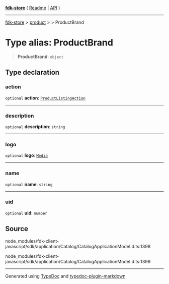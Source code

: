 [**fdk-store**](../../../README.md) ( [Readme](../../../README.md) \| [API](../../../API.md) )

---

[fdk-store](../../../API.md) > [product](../../README.md) > [<internal>](../README.md) > ProductBrand

# Type alias: ProductBrand

> **ProductBrand**: `object`

## Type declaration

### action

`optional` **action**: [`ProductListingAction`](../../../brands/internal_/type-aliases/type-alias.ProductListingAction.md)

---

### description

`optional` **description**: `string`

---

### logo

`optional` **logo**: [`Media`](../../../brands/internal_/type-aliases/type-alias.Media.md)

---

### name

`optional` **name**: `string`

---

### uid

`optional` **uid**: `number`

## Source

node_modules/fdk-client-javascript/sdk/application/Catalog/CatalogApplicationModel.d.ts:1398

node_modules/fdk-client-javascript/sdk/application/Catalog/CatalogApplicationModel.d.ts:1399

---

Generated using [TypeDoc](https://typedoc.org/) and [typedoc-plugin-markdown](https://www.npmjs.com/package/typedoc-plugin-markdown)
